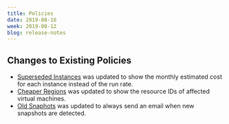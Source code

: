 ```yaml
---
title: Policies
date: 2019-08-16
week: 2019-08-12
blog: release-notes
---
```


## Changes to Existing Policies

* [Superseded Instances](https://github.com/rightscale/policy_templates/blob/master/cost/superseded_instance/README.md) was updated to show the monthly estimated cost for each instance instead of the run rate.
* [Cheaper Regions](https://github.com/rightscale/policy_templates/blob/master/cost/cheaper_regions/README.md) was updated to show the resource IDs of affected virtual machines.
* [Old Snaphots](https://github.com/rightscale/policy_templates/blob/master/cost/volumes/old_snapshots/README.md) was updated to always send an email when new snapshots are detected.
